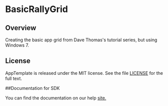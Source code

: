 BasicRallyGrid
=========================

## Overview
Creating the basic app grid from Dave Thomas's  tutorial series, but using Windows 7.

## License

AppTemplate is released under the MIT license.  See the file [LICENSE](./LICENSE) for the full text.

##Documentation for SDK

You can find the documentation on our help [site.](https://help.rallydev.com/apps/2.0rc2/doc/)
